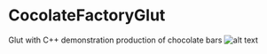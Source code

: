 # CocolateFactoryGlut
Glut with C++ demonstration production of chocolate bars
![alt text](https://github.com/[username]/[reponame]/blob/[branch]/image.jpg?raw=true)
